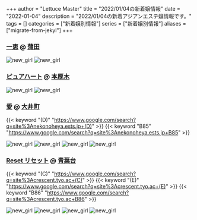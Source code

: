 +++
author = "Lettuce Master"
title = "2022/01/04の新着嬢情報"
date = "2022-01-04"
description = "2022/01/04の新着アジアンエステ嬢情報です。"
tags = []
categories = ["新着嬢別情報"]
series = ["新着嬢別情報"]
aliases = ["migrate-from-jekyl"]
+++
### [一恵](http://kazue.me-es.com/) @ [蒲田](/post/kamata)


![new_girl](https://i.imgur.com/8XtrYsL.jpeg)
![new_girl](https://i.imgur.com/BY55uam.jpeg)
### [ピュアハート](http://www.crossi.xyz/) @ [本厚木](/post/honatsugi)


![new_girl](https://i.imgur.com/zJeusrF.jpeg)
![new_girl](https://i.imgur.com/6ypjZ89.jpeg)
### [愛](https://nekonoheya.ests.jp/) @ [大井町](/post/oimachi)
{{< keyword "(D)" "https://www.google.com/search?q=site%3Anekonoheya.ests.jp+(D)" >}} {{< keyword "B85" "https://www.google.com/search?q=site%3Anekonoheya.ests.jp+B85" >}} 

![new_girl](https://nekonoheya.ests.jp/photos/sites/51/2022/01/2022010411451718.jpg)
![new_girl](https://nekonoheya.ests.jp/photos/sites/51/2022/01/2022010411451718.jpg_320X480.jpg)
![new_girl](https://nekonoheya.ests.jp/photos/sites/51/2022/01/2022010411473326.jpg_320X480.jpg)
![new_girl](https://nekonoheya.ests.jp/photos/sites/51/2022/01/2022010411473355.jpg_320X480.jpg)
### [Reset リセット](http://crescent.tyo.ac/) @ [青葉台](/post/aobadai)
{{< keyword "(C)" "https://www.google.com/search?q=site%3Acrescent.tyo.ac+(C)" >}} {{< keyword "(E)" "https://www.google.com/search?q=site%3Acrescent.tyo.ac+(E)" >}} {{< keyword "B86" "https://www.google.com/search?q=site%3Acrescent.tyo.ac+B86" >}} 

![new_girl](https://i.imgur.com/ENLTaMy.jpeg)
![new_girl](https://i.imgur.com/YucNH4v.jpeg)
![new_girl](https://i.imgur.com/gejJ1iW.jpeg)
![new_girl](https://i.imgur.com/2YzT92q.jpeg)
